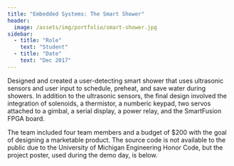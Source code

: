 ```yaml
---
title: "Embedded Systems: The Smart Shower"
header:
  image: /assets/img/portfolio/smart-shower.jpg
sidebar:
  - title: "Role"
    text: "Student"
  - title: "Date"
    text: "Dec 2017"
---
```


Designed and created a user-detecting smart shower that uses ultrasonic sensors
and user input to schedule, preheat, and save water during showers. In addition
to the ultrasonic sensors, the final design involved the integration of
solenoids, a thermistor, a numberic keypad, two servos attached to a gimbal, a
serial display, a power relay, and the SmartFusion FPGA board.

The team included four team members and a budget of $200 with the goal of
designing a marketable product. The source code is not available to the public
due to the University of Michigan Engineering Honor Code, but the project
poster, used during the demo day, is below.
